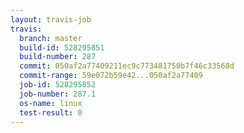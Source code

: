 ```yaml
---
layout: travis-job
travis:
  branch: master
  build-id: 528295851
  build-number: 287
  commit: 050af2a77409211ec9c773481750b7f46c33568d
  commit-range: 59e072b59e42...050af2a77409
  job-id: 528295852
  job-number: 287.1
  os-name: linux
  test-result: 0
---
```

